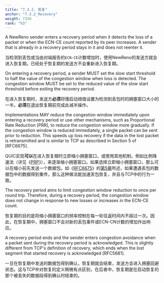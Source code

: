 ```yaml
---
title: "7.3.2. 恢复"
anchor: "7.3.2_Recovery"
weight: 7320
rank: "h3"
---
```


A NewReno sender enters a recovery period when it detects the loss of a packet or when the ECN-CE count reported by its peer increases. A sender that is already in a recovery period stays in it and does not reenter it.

当检测到丢包或当由对端报告的`ECN-CE`计数增加时，使用NewReno的发送方就会进入恢复期。已经处于恢复期的发送方不会重新进入恢复期。

On entering a recovery period, a sender MUST set the slow start threshold to half the value of the congestion window when loss is detected. The congestion window MUST be set to the reduced value of the slow start threshold before exiting the recovery period.

在进入恢复期时，发送方**必须**将慢启动阈值设置为检测到丢包时的拥塞窗口大小的一半。**必须**在退出恢复期前完成此减半操作。

Implementations MAY reduce the congestion window immediately upon entering a recovery period or use other mechanisms, such as Proportional Rate Reduction [PRR], to reduce the congestion window more gradually. If the congestion window is reduced immediately, a single packet can be sent prior to reduction. This speeds up loss recovery if the data in the lost packet is retransmitted and is similar to TCP as described in Section 5 of [RFC6675].

QUIC实现**可以**在进入恢复期时立即缩小拥塞窗口，或使用其他机制，例如比例降速法（详见《[PRP]()》），来逐渐缩小拥塞窗口。如果选择立即缩小拥塞窗口，那么可以在缩小前先发送一个数据包。如《[RFC6675]()》的[第5章]()所述，如果遭遇丢包的数据包中的数据得到重传，那么这种做法能加速丢包恢复，并且与TCP中的行为一致。

The recovery period aims to limit congestion window reduction to once per round trip. Therefore, during a recovery period, the congestion window does not change in response to new losses or increases in the ECN-CE count.

恢复期的目的是将缩小拥塞窗口的频率控制在每一轮往返时间内不超过一次。因此，在恢复期中，拥塞窗口不会对新的丢包事件或ECN-CN计数的增加作出响应。

A recovery period ends and the sender enters congestion avoidance when a packet sent during the recovery period is acknowledged. This is slightly different from TCP's definition of recovery, which ends when the lost segment that started recovery is acknowledged [RFC5681].

一旦在恢复期中发送的数据包得到确认，恢复期就会结束，发送方会进入拥塞回避状态。这与TCP中对恢复的定义稍微有点区别，在后者中，恢复期是在启动恢复的那个被丢失的数据段得到确认时结束的。
